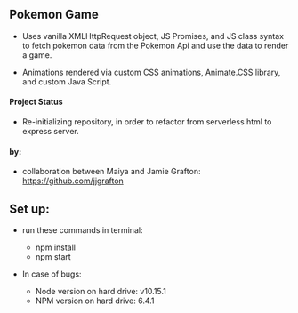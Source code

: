 ## Pokemon Game

- Uses vanilla XMLHttpRequest object, JS Promises, and JS class syntax to fetch pokemon data from the Pokemon Api and use the data to render a game.

- Animations rendered via custom CSS animations, Animate.CSS library, and custom Java Script.

#### Project Status

- Re-initializing repository, in order to refactor from serverless html to express server.

#### by:

- collaboration between Maiya and Jamie Grafton: https://github.com/jjgrafton

## Set up:

- run these commands in terminal:
    - npm install
    - npm start

- In case of bugs:
    - Node version on hard drive: v10.15.1
    - NPM version on hard drive: 6.4.1 